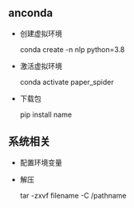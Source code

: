 ## anconda 
- 创建虚拟环境

    conda create -n nlp python=3.8

- 激活虚拟环境

    conda activate paper_spider

- 下载包

    pip install name

## 系统相关
- 配置环境变量

- 解压

    tar -zxvf filename -C /pathname